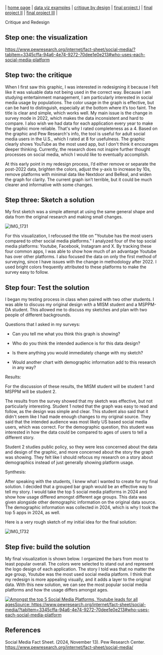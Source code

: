 | [home page](https://cmustudent.github.io/tswd-portfolio-templates/) | [data viz examples](dataviz-examples) | [critique by design](critique-by-design) | [final project I](final-project-part-one) | [final project II](final-project-part-two) | [final project III](final-project-part-three) |

Critique and Redesign

## Step one: the visualization

https://www.pewresearch.org/internet/fact-sheet/social-media/?tabItem=3345cffa-94a6-4e74-9272-70dee1e0e213#who-uses-each-social-media-platform

## Step two: the critique

When I first saw this graphic, I was interested in redesigning it because I felt like it was valuable data not being used in the correct way. Because I am studying entertainment management, I am particularly interested in social media usage by populations. The color usage in the graph is effective, but can be hard to distinguish, especially at the bottom where it’s too faint. The title is clear and simple, which works well. My main issue is the change in survey mode in 2022, which makes the data inconsistent and hard to compare. I also wish we had data for each application every year to make the graphic more reliable. That's why I rated completeness as a 4. Based on the graphic and Pew Research's info, the tool is useful for adult social media users in the U.S., which I rated at 8 for usefulness. The graphic clearly shows YouTube as the most used app, but I don't think it encourages deeper thinking. Currently, the research does not inspire further thought processes on social media, which I would like to eventually accomplish. 

At this early point in my redesign process, I’d either remove or separate the post-2022 data, brighten the colors, adjust the y-axis to increase by 10s, remove platforms with minimal data like Nextdoor and BeReal, and widen the graph for clarity. The current graph isn’t terrible, but it could be much clearer and informative with some changes.

## Step three: Sketch a solution

My first sketch was a simple attempt at using the same general shape and data from the original research and making small changes. 

![IMG_1731](https://github.com/user-attachments/assets/3d841c41-fc19-4d94-8c6d-a1c22dd6c58f)

For this visualization, I refocused the title on "Youtube has the most users compared to other social media platforms." I analyzed four of the top social media platforms: Youtube, Facebook, Instagram and X. By tracking these four common apps, I was able to show how much of an advantage Youtube has over other platforms. I also focused the data on only the first method of surveying, since I have issues with the change in methodology after 2022. I used bright colors frequently attributed to these platforms to make the survey easy to follow. 


## Step four: Test the solution

I began my testing process in class when paired with two other students. I was able to discuss my original design with a MISM student and a MSPPM-DA student. This allowed me to discuss my sketches and plan with two people of different backgrounds.

Questions that I asked in my surveys:

- Can you tell me what you think this graph is showing?

- Who do you think the intended audience is for this data design?

- Is there anything you would immediately change with my sketch?

- Would another chart with demographic information add to this research in any way?


Results: 

For the discussion of these results, the MISM student will be student 1 and MSPPM will be student 2. 

The results from the survey showed that my sketch was effective, but not particularly interesting. Student 1 noted that the graph was easy to read and follow, as the design was simple and clear. This student also said that it didn't seem like I had made enough changes to my original source. They said that the intended audience was most likely US based social media users, which was correct. For the demographic question, this student was interested in how the data could be compared to ages of users to tell a different story.

Student 2 studies public policy, so they were less concerned about the data and design of the graphic, and more concerned about the story the graph was showing. They felt like I should refocus my research on a story about demographics instead of just generally showing platform usage. 


Synthesis: 

After speaking with the students, I knew what I wanted to create for my final solution. I decided that a grouped bar graph would be an effective way to tell my story. I would take the top 5 social media platforms in 2024 and show how usage differed amongst different age groups. This data was given alongside other demographic information on the original data source. The demographic information was collected in 2024, which is why I took the top 5 apps in 2024, as well. 

Here is a very rough sketch of my initial idea for the final solution:

![IMG_1732](https://github.com/user-attachments/assets/603d3560-95bf-44d0-9220-92098dc8a832)


## Step five: build the solution

My final visualization is shown below. I organized the bars from most to least popular overall. The colors were selected to stand out and represent the logo design of each application. The story I told was that no matter the age group, Youtube was the most used social media platform. I think that my redesign is more appealing visually, and it adds a layer to the original data. With this new solution, we can see the most popular social media platforms and how the usage differs amongst ages. 

<div class='tableauPlaceholder' id='viz1743564902660' style='position: relative'><noscript><a href='#'><img alt='Amongst the top 5 Social Media Platforms, Youtube leads for all agesSource: https:&#47;&#47;www.pewresearch.org&#47;internet&#47;fact-sheet&#47;social-media&#47;?tabItem=3345cffa-94a6-4e74-9272-70dee1e0e213#who-uses-each-social-media-platform ' src='https:&#47;&#47;public.tableau.com&#47;static&#47;images&#47;So&#47;SocialMediaAges&#47;Sheet1&#47;1_rss.png' style='border: none' /></a></noscript><object class='tableauViz'  style='display:none;'><param name='host_url' value='https%3A%2F%2Fpublic.tableau.com%2F' /> <param name='embed_code_version' value='3' /> <param name='site_root' value='' /><param name='name' value='SocialMediaAges&#47;Sheet1' /><param name='tabs' value='no' /><param name='toolbar' value='yes' /><param name='static_image' value='https:&#47;&#47;public.tableau.com&#47;static&#47;images&#47;So&#47;SocialMediaAges&#47;Sheet1&#47;1.png' /> <param name='animate_transition' value='yes' /><param name='display_static_image' value='yes' /><param name='display_spinner' value='yes' /><param name='display_overlay' value='yes' /><param name='display_count' value='yes' /><param name='language' value='en-US' /><param name='filter' value='publish=yes' /></object></div>                
<script type='text/javascript'>                    
  var divElement = document.getElementById('viz1743564902660');                    
  var vizElement = divElement.getElementsByTagName('object')[0];                    
  vizElement.style.width='100%';vizElement.style.height=(divElement.offsetWidth*0.75)+'px';                    
  var scriptElement = document.createElement('script');                    
  scriptElement.src = 'https://public.tableau.com/javascripts/api/viz_v1.js';                    vizElement.parentNode.insertBefore(scriptElement, vizElement);                
</script>

## References

Social Media Fact Sheet. (2024, November 13). Pew Research Center. https://www.pewresearch.org/internet/fact-sheet/social-media/




